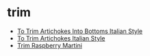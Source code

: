 # trim

 * [To Trim Artichokes Into Bottoms Italian Style](index/t/to-trim-artichokes-into-bottoms-italian-style-101060.json)
 * [To Trim Artichokes Italian Style](index/t/to-trim-artichokes-italian-style-14975.json)
 * [Trim Raspberry Martini](index/t/trim-raspberry-martini.json)
